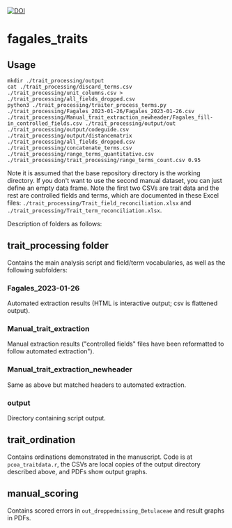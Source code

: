 [![DOI](https://zenodo.org/badge/592553872.svg)](https://zenodo.org/badge/latestdoi/592553872)
# fagales_traits

## Usage
```
mkdir ./trait_processing/output
cat ./trait_processing/discard_terms.csv ./trait_processing/unit_columns.csv > ./trait_processing/all_fields_dropped.csv
python3 ./trait_processing/traiter_process_terms.py ./trait_processing/Fagales_2023-01-26/Fagales_2023-01-26.csv ./trait_processing/Manual_trait_extraction_newheader/Fagales_fill-in_controlled_fields.csv ./trait_processing/output/out ./trait_processing/output/codeguide.csv ./trait_processing/output/distancematrix ./trait_processing/all_fields_dropped.csv ./trait_processing/concatenate_terms.csv ./trait_processing/range_terms_quantitative.csv ./trait_processing/trait_processing/range_terms_count.csv 0.95
```

Note it is assumed that the base repository directory is the working directory. If you don't want to use the second manual dataset, you can just define an empty data frame. Note the first two CSVs are trait data and the rest are controlled fields and terms, which are documented in these Excel files: `./trait_processing/Trait_field_reconciliation.xlsx` and `./trait_processing/Trait_term_reconciliation.xlsx`. 


Description of folders as follows:

## trait_processing folder
Contains the main analysis script and field/term vocabularies, as well as the following subfolders:

### Fagales_2023-01-26
Automated extraction results (HTML is interactive output; csv is flattened output).

### Manual_trait_extraction
Manual extraction results ("controlled fields" files have been reformatted to follow automated extraction").

### Manual_trait_extraction_newheader
Same as above but matched headers to automated extraction.

### output
Directory containing script output.

## trait_ordination
Contains ordinations demonstrated in the manuscript. Code is at `pcoa_traitdata.r`, the CSVs are local copies of the output directory described above, and PDFs show output graphs.

## manual_scoring
Contains scored errors in `out_droppedmissing_Betulaceae` and result graphs in PDFs.



